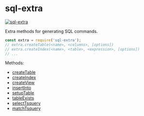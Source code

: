 # sql-extra

[![sql-extra](https://i.imgur.com/P0RiIVB.jpg)](https://npmjs.com/package/sql-extra/)

Extra methods for generating SQL commands.

```javascript
const extra = require('sql-extra');
// extra.createTable(<name>, <columns>, [options])
// extra.createIndex(<name>, <table>, <expression>, [options])
// ...
```

Methods:
- [createTable](https://www.npmjs.com/package/@sql-extra/createtable)
- [createIndex](https://www.npmjs.com/package/@sql-extra/createindex)
- [createView](https://www.npmjs.com/package/@sql-extra/createview)
- [insertInto](https://www.npmjs.com/package/@sql-extra/insertinto)
- [setupTable](https://www.npmjs.com/package/@sql-extra/setuptable)
- [tableExists](https://www.npmjs.com/package/@sql-extra/tableexists)
- [selectTsquery](https://www.npmjs.com/package/@sql-extra/selecttsquery)
- [matchTsquery](https://www.npmjs.com/package/@sql-extra/matchtsquery)
